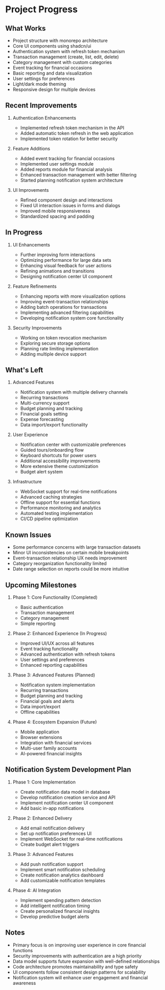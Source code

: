 # Project Progress

## What Works

- Project structure with monorepo architecture
- Core UI components using shadcn/ui
- Authentication system with refresh token mechanism
- Transaction management (create, list, edit, delete)
- Category management with custom categories
- Event tracking for financial occasions
- Basic reporting and data visualization
- User settings for preferences
- Light/dark mode theming
- Responsive design for multiple devices

## Recent Improvements

1. Authentication Enhancements

   - Implemented refresh token mechanism in the API
   - Added automatic token refresh in the web application
   - Implemented token rotation for better security

2. Feature Additions

   - Added event tracking for financial occasions
   - Implemented user settings module
   - Added reports module for financial analysis
   - Enhanced transaction management with better filtering
   - Started planning notification system architecture

3. UI Improvements
   - Refined component design and interactions
   - Fixed UI interaction issues in forms and dialogs
   - Improved mobile responsiveness
   - Standardized spacing and padding

## In Progress

1. UI Enhancements

   - Further improving form interactions
   - Optimizing performance for large data sets
   - Enhancing visual feedback for user actions
   - Refining animations and transitions
   - Designing notification center UI component

2. Feature Refinements

   - Enhancing reports with more visualization options
   - Improving event-transaction relationships
   - Adding batch operations for transactions
   - Implementing advanced filtering capabilities
   - Developing notification system core functionality

3. Security Improvements
   - Working on token revocation mechanism
   - Exploring secure storage options
   - Planning rate limiting implementation
   - Adding multiple device support

## What's Left

1. Advanced Features

   - Notification system with multiple delivery channels
   - Recurring transactions
   - Multi-currency support
   - Budget planning and tracking
   - Financial goals setting
   - Expense forecasting
   - Data import/export functionality

2. User Experience

   - Notification center with customizable preferences
   - Guided tours/onboarding flow
   - Keyboard shortcuts for power users
   - Additional accessibility improvements
   - More extensive theme customization
   - Budget alert system

3. Infrastructure
   - WebSocket support for real-time notifications
   - Advanced caching strategies
   - Offline support for essential functions
   - Performance monitoring and analytics
   - Automated testing implementation
   - CI/CD pipeline optimization

## Known Issues

- Some performance concerns with large transaction datasets
- Minor UI inconsistencies on certain mobile breakpoints
- Event-transaction relationship UX needs improvement
- Category reorganization functionality limited
- Date range selection on reports could be more intuitive

## Upcoming Milestones

1. Phase 1: Core Functionality (Completed)

   - Basic authentication
   - Transaction management
   - Category management
   - Simple reporting

2. Phase 2: Enhanced Experience (In Progress)

   - Improved UI/UX across all features
   - Event tracking functionality
   - Advanced authentication with refresh tokens
   - User settings and preferences
   - Enhanced reporting capabilities

3. Phase 3: Advanced Features (Planned)

   - Notification system implementation
   - Recurring transactions
   - Budget planning and tracking
   - Financial goals and alerts
   - Data import/export
   - Offline capabilities

4. Phase 4: Ecosystem Expansion (Future)
   - Mobile application
   - Browser extensions
   - Integration with financial services
   - Multi-user family accounts
   - AI-powered financial insights

## Notification System Development Plan

1. Phase 1: Core Implementation

   - Create notification data model in database
   - Develop notification creation service and API
   - Implement notification center UI component
   - Add basic in-app notifications

2. Phase 2: Enhanced Delivery

   - Add email notification delivery
   - Set up notification preferences UI
   - Implement WebSocket for real-time notifications
   - Create budget alert triggers

3. Phase 3: Advanced Features

   - Add push notification support
   - Implement smart notification scheduling
   - Create notification analytics dashboard
   - Add customizable notification templates

4. Phase 4: AI Integration
   - Implement spending pattern detection
   - Add intelligent notification timing
   - Create personalized financial insights
   - Develop predictive budget alerts

## Notes

- Primary focus is on improving user experience in core financial functions
- Security improvements with authentication are a high priority
- Data model supports future expansion with well-defined relationships
- Code architecture promotes maintainability and type safety
- UI components follow consistent design patterns for scalability
- Notification system will enhance user engagement and financial awareness
